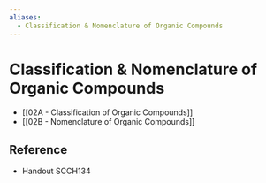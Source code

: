 ```yaml
---
aliases:
  - Classification & Nomenclature of Organic Compounds
---
```


# Classification & Nomenclature of Organic Compounds

- [[02A - Classification of Organic Compounds]]
- [[02B - Nomenclature of Organic Compounds]]

## Reference

- Handout SCCH134
